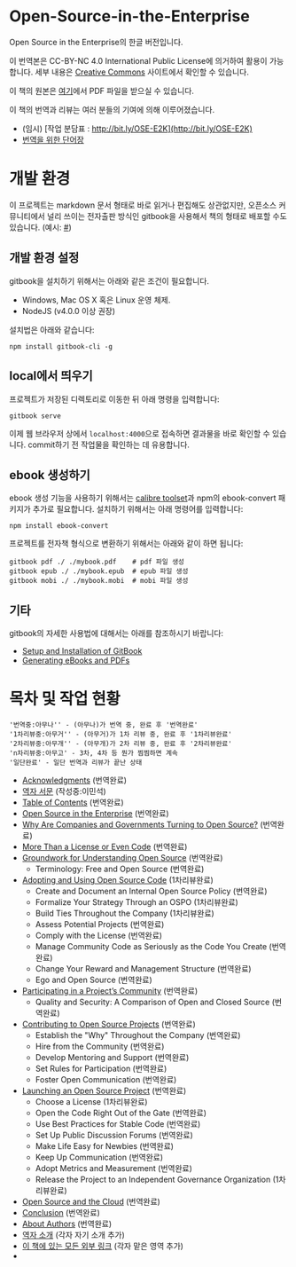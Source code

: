 Open-Source-in-the-Enterprise
=====

Open Source in the Enterprise의 한글 버전입니다.

이 번역본은 CC-BY-NC 4.0 International Public License에 의거하여 활용이 가능합니다. 세부 내용은 [Creative Commons](https://creativecommons.org/licenses/by-nc/4.0/legalcode) 사이트에서 확인할 수 있습니다.

이 책의 원본은 [여기](https://d1.awsstatic.com/Open%20Source/enterprise-oss-book.pdf)에서 PDF 파일을 받으실 수 있습니다.

이 책의 번역과 리뷰는 여러 분들의 기여에 의해 이루어졌습니다.

* (임시) [작업 분담표 : http://bit.ly/OSE-E2K](http://bit.ly/OSE-E2K)
* [번역을 위한 단어장](dictionary.md)

# 개발 환경

이 프로젝트는 markdown 문서 형태로 바로 읽거나 편집해도 상관없지만, 오픈소스 커뮤니티에서 널리 쓰이는 전자출판 방식인 gitbook을 사용해서 책의 형태로 배포할 수도 있습니다. (예시: [#](https://jaceklaskowski.gitbooks.io/mastering-apache-spark/))

## 개발 환경 설정

gitbook을 설치하기 위해서는 아래와 같은 조건이 필요합니다.

- Windows, Mac OS X 혹은 Linux 운영 체제.
- NodeJS (v4.0.0 이상 권장)

설치법은 아래와 같습니다:

```
npm install gitbook-cli -g
```

## local에서 띄우기

프로젝트가 저장된 디렉토리로 이동한 뒤 아래 명령을 입력합니다:

```
gitbook serve
```

이제 웹 브라우저 상에서 `localhost:4000`으로 접속하면 결과물을 바로 확인할 수 있습니다. commit하기 전 작업물을 확인하는 데 유용합니다.

## ebook 생성하기

ebook 생성 기능을 사용하기 위해서는 [calibre toolset](https://calibre-ebook.com/download_osx)과 npm의 ebook-convert 패키지가 추가로 필요합니다. 설치하기 위해서는 아래 명령어를 입력합니다:

```
npm install ebook-convert
```

프로젝트를 전자책 형식으로 변환하기 위해서는 아래와 같이 하면 됩니다:

```
gitbook pdf ./ ./mybook.pdf    # pdf 파일 생성
gitbook epub ./ ./mybook.epub  # epub 파일 생성
gitbook mobi ./ ./mybook.mobi  # mobi 파일 생성
```

## 기타

gitbook의 자세한 사용법에 대해서는 아래를 참조하시기 바랍니다:

- [Setup and Installation of GitBook](https://toolchain.gitbook.com/setup.html)
- [Generating eBooks and PDFs](https://toolchain.gitbook.com/ebook.html)

# 목차 및 작업 현황

```
'번역중:아무나'' - (아무나)가 번역 중, 완료 후 '번역완료'
'1차리뷰중:아무거'' - (아무거)가 1차 리뷰 중, 완료 후 '1차리뷰완료'
'2차리뷰중:아무개'' - (아무개)가 2차 리뷰 중, 완료 후 '2차리뷰완료'
'n차리뷰중:아무고' - 3차, 4차 등 뭔가 찜찜하면 계속
'일단완료' - 일단 번역과 리뷰가 끝난 상태
```

* [Acknowledgments](src/00-acknowledgments.md) (번역완료)
* [역자 서문](src/01-preface.md) (작성중:이민석)
* [Table of Contents](src/02-toc.md) (번역완료)
* [Open Source in the Enterprise](src/03-open-source-in-the-enteprise.md) (번역완료)
* [Why Are Companies and Governments Turning to Open Source?](src/04-why-are-companies-and-governments-turning-to-open-source.md) (번역완료)
* [More Than a License or Even Code](src/05-more-than-a-license-or-even-code.md) (번역완료)
* [Groundwork for Understanding Open Source](src/06-groundworks-for-understanding-open-source.md) (번역완료)
  - Terminology: Free and Open Source (번역완료)
* [Adopting and Using Open Source Code](src/07-adopting-and-using-open-source-code.md) (1차리뷰완료)
  - Create and Document an Internal Open Source Policy (번역완료)
  - Formalize Your Strategy Through an OSPO (1차리뷰완료)
  - Build Ties Throughout the Company (1차리뷰완료)
  - Assess Potential Projects (번역완료)
  - Comply with the License (번역완료)
  - Manage Community Code as Seriously as the Code You Create (번역완료)
  - Change Your Reward and Management Structure (번역완료)
  - Ego and Open Source (번역완료)
* [Participating in a Project’s Community](src/08-participating-in-a-projects-community.md) (번역완료)
  - Quality and Security: A Comparison of Open and Closed Source (번역완료)
* [Contributing to Open Source Projects](src/09-contributing-to-open-source-project.md) (번역완료)
  - Establish the "Why" Throughout the Company (번역완료)
  - Hire from the Community (번역완료)
  - Develop Mentoring and Support (번역완료)
  - Set Rules for Participation (번역완료)
  - Foster Open Communication (번역완료)
* [Launching an Open Source Project](src/10-launching-an-open-source-project.md) (번역완료)
  - Choose a License (1차리뷰완료)
  - Open the Code Right Out of the Gate (번역완료)
  - Use Best Practices for Stable Code (번역완료)
  - Set Up Public Discussion Forums (번역완료)
  - Make Life Easy for Newbies (번역완료)
  - Keep Up Communication (번역완료)
  - Adopt Metrics and Measurement (번역완료)
  - Release the Project to an Independent Governance Organization (1차리뷰완료)
* [Open Source and the Cloud](src/11-open-source-and-the-cloud.md) (번역완료)
* [Conclusion](src/12-conclusion.md) (번역완료)
* [About Authors](src/13-about-authors.md) (번역완료)
* [역자 소개](src/14-translators.md) (각자 자기 소개 추가)
* [이 책에 있는 모든 외부 링크](src/15-links.md) (각자 맡은 영역 추가)
* 
